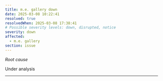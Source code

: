 ```yaml
---
title: m.e. gallery down
date: 2025-03-08 10:22:41
resolved: true
resolvedWhen: 2025-03-08 17:38:41
# Possible severity levels: down, disrupted, notice
severity: down
affected:
  - m.e. gallery
section: issue
---
```


*Root cause*

Under analysis

---


